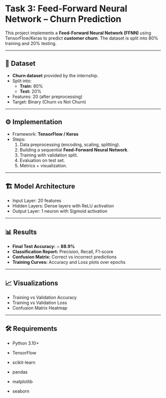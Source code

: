 # Task 3: Feed-Forward Neural Network – Churn Prediction

This project implements a **Feed-Forward Neural Network (FFNN)** using TensorFlow/Keras to predict **customer churn**. The dataset is split into 80% training and 20% testing.

---

## 📂 Dataset
- **Churn dataset** provided by the internship.
- Split into:
  - **Train:** 80%
  - **Test:** 20%
- Features: 20 (after preprocessing)
- Target: Binary (Churn vs Not Churn)

---

## ⚙️ Implementation
- Framework: **TensorFlow / Keras**
- Steps:
  1. Data preprocessing (encoding, scaling, splitting).
  2. Building a sequential **Feed-Forward Neural Network**.
  3. Training with validation split.
  4. Evaluation on test set.
  5. Metrics + visualization.

---

## 🏗️ Model Architecture
- Input Layer: 20 features  
- Hidden Layers: Dense layers with ReLU activation  
- Output Layer: 1 neuron with Sigmoid activation  

---

## 📊 Results
- **Final Test Accuracy:** ~ **88.9%**
- **Classification Report:** Precision, Recall, F1-score
- **Confusion Matrix:** Correct vs incorrect predictions
- **Training Curves:** Accuracy and Loss plots over epochs

---

## 📈 Visualizations
- Training vs Validation Accuracy
- Training vs Validation Loss
- Confusion Matrix Heatmap

---



## 🛠️ Requirements

- Python 3.10+

- TensorFlow

- scikit-learn

- pandas

- matplotlib

- seaborn